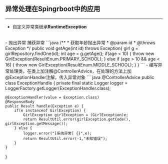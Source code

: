 ## 异常处理在Spingrboot中的应用

----------
- 自定义异常类继承**RuntimeException**
<br/>
- 抛出异常 捕获异常
```java
/**
 * 获取年龄抛出异常
 * @param id
 * @throws Exception
 */
public void getAge(int id) throws Exception{
	girl g = girlRepository.findOne(id);
	int age = g.getAge();
	if(age < 10) {
		throw new GirlException(ResultEnum.PRIMARY_SCHOOL);
	} else if (age > 10 && age < 16) {
		throw new GirlException(ResultEnum.MIDDLE_SCHOOL);
	}
}
```
- 编写异常处理类，在类上加注解@ControllerAdvice，在处理的方法上加@ExceptionHandler注解，传入异常对象
``` java
@ControllerAdvice
public class ExceptionHandle {
	private final static Logger logger = LoggerFactory.getLogger(ExceptionHandler.class);
	
	@ExceptionHandler(value = Exception.class)
	@ResponseBody
	public Result handle(Exception e) {
		if(e instanceof GirlException) {
			GirlException girlException = (GirlException)e;
			return ResultUtil.error(girlException.getCode(), girlException.getMessage());
		} else {
			logger.error("[系统异常] {}",e);
			return ResultUtil.error(-1,"未知错误");
		}
	}
}
```